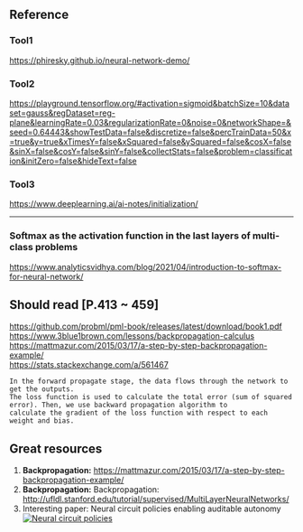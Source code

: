 ## Reference
### Tool1
https://phiresky.github.io/neural-network-demo/
### Tool2
https://playground.tensorflow.org/#activation=sigmoid&batchSize=10&dataset=gauss&regDataset=reg-plane&learningRate=0.03&regularizationRate=0&noise=0&networkShape=&seed=0.64443&showTestData=false&discretize=false&percTrainData=50&x=true&y=true&xTimesY=false&xSquared=false&ySquared=false&cosX=false&sinX=false&cosY=false&sinY=false&collectStats=false&problem=classification&initZero=false&hideText=false
### Tool3
https://www.deeplearning.ai/ai-notes/initialization/
___
### Softmax as the activation function in the last layers of multi-class problems
https://www.analyticsvidhya.com/blog/2021/04/introduction-to-softmax-for-neural-network/

## Should read [P.413 ~ 459]
https://github.com/probml/pml-book/releases/latest/download/book1.pdf </br>
https://www.3blue1brown.com/lessons/backpropagation-calculus </br>
https://mattmazur.com/2015/03/17/a-step-by-step-backpropagation-example/ </br>
https://stats.stackexchange.com/a/561467

```
In the forward propagate stage, the data flows through the network to get the outputs. 
The loss function is used to calculate the total error (sum of squared error). Then, we use backward propagation algorithm to 
calculate the gradient of the loss function with respect to each weight and bias.
```
## Great resources
1. <b>Backpropagation:</b> https://mattmazur.com/2015/03/17/a-step-by-step-backpropagation-example/ 
2. <b>Backpropagation:</b> Backpropagation: http://ufldl.stanford.edu/tutorial/supervised/MultiLayerNeuralNetworks/
3. Interesting paper: Neural circuit policies enabling auditable autonomy 
&nbsp;&nbsp;&nbsp; [![Neural circuit policies](https://img.youtube.com/vi/wAa358pNDkQ/0.jpg)](https://www.youtube.com/watch?v=wAa358pNDkQ)
